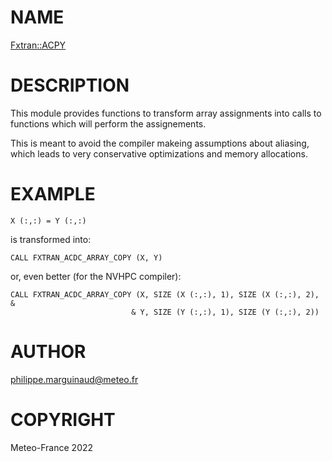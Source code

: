 # NAME

[Fxtran::ACPY](../lib/Fxtran/ACPY.pm)

# DESCRIPTION

This module provides functions to transform array assignments 
into calls to functions which will perform the assignements.

This is meant to avoid the compiler makeing assumptions about
aliasing, which leads to very conservative optimizations and
memory allocations.

# EXAMPLE

    X (:,:) = Y (:,:)

is transformed into:

    CALL FXTRAN_ACDC_ARRAY_COPY (X, Y)

or, even better (for the NVHPC compiler):

    CALL FXTRAN_ACDC_ARRAY_COPY (X, SIZE (X (:,:), 1), SIZE (X (:,:), 2), &
                               & Y, SIZE (Y (:,:), 1), SIZE (Y (:,:), 2))

# AUTHOR

philippe.marguinaud@meteo.fr

# COPYRIGHT

Meteo-France 2022
